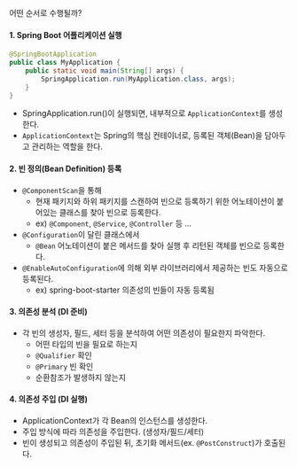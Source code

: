 어떤 순서로 수행될까?

#### 1. Spring Boot 어플리케이션 실행
```java
@SpringBootApplication
public class MyApplication {
	public static void main(String[] args) {
		SpringApplication.run(MyApplication.class, args);
	}
}
```
- SpringApplication.run()이 실행되면, 내부적으로 `ApplicationContext`를 생성한다.
- `ApplicationContext`는 Spring의 핵심 컨테이너로, 등록된 객체(Bean)을 담아두고 관리하는 역할을 한다.
#### 2. 빈 정의(Bean Definition) 등록
- `@ComponentScan`을 통해
  - 현재 패키지와 하위 패키지를 스캔하여 빈으로 등록하기 위한 어노테이션이 붙어있는 클래스를 찾아 빈으로 등록한다.
  - ex) `@Component`, `@Service`, `@Controller` 등 ...
- `@Configuration`이 달린 클래스에서
  - `@Bean` 어노테이션이 붙은 메서드를 찾아 실행 후 리턴된 객체를 빈으로 등록한다.
- `@EnableAutoConfiguration`에 의해 외부 라이브러리에서 제공하는 빈도 자동으로 등록된다.
  - ex) spring-boot-starter 의존성의 빈들이 자동 등록됨
#### 3. 의존성 분석 (DI 준비)
- 각 빈의 생성자, 필드, 세터 등을 분석하여 어떤 의존성이 필요한지 파악한다.
  - 어떤 타입의 빈을 필요로 하는지
  - `@Qualifier` 확인
  - `@Primary` 빈 확인
  - 순환참조가 발생하지 않는지
#### 4. 의존성 주입 (DI 실행)
- ApplicationContext가 각 Bean의 인스턴스를 생성한다.
- 주입 방식에 따라 의존성을 주입한다. (생성자/필드/세터)
- 빈이 생성되고 의존성이 주입된 뒤, 초기화 메서드(ex. `@PostConstruct`)가 호출된다.
